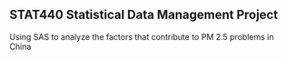 ## STAT440 Statistical Data Management Project
Using SAS to analyze the factors that contribute to PM 2.5 problems in China
